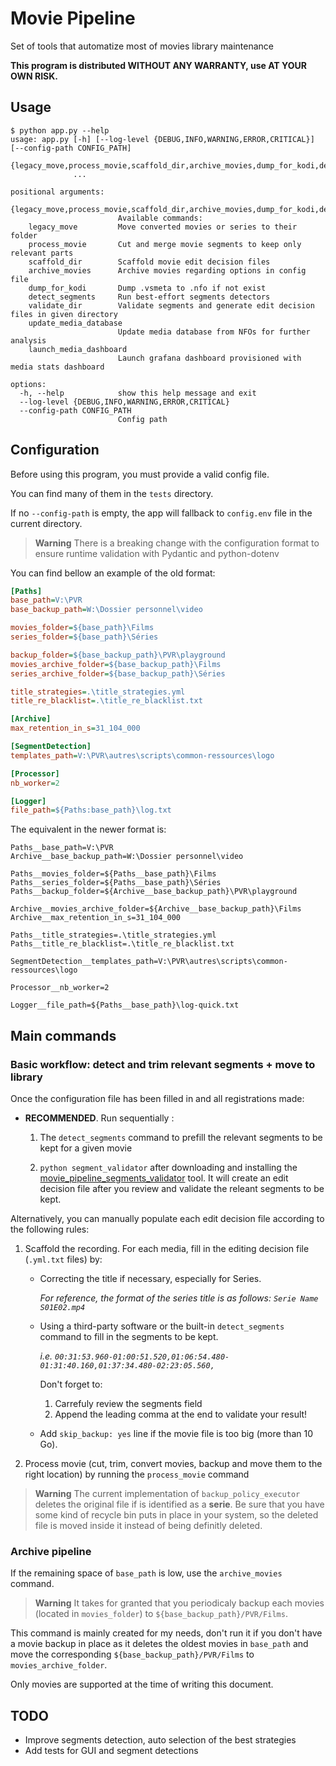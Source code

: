 # Movie Pipeline

Set of tools that automatize most of movies library maintenance

**This program is distributed WITHOUT ANY WARRANTY, use AT YOUR OWN RISK.**

## Usage

```
$ python app.py --help
usage: app.py [-h] [--log-level {DEBUG,INFO,WARNING,ERROR,CRITICAL}] [--config-path CONFIG_PATH]
              {legacy_move,process_movie,scaffold_dir,archive_movies,dump_for_kodi,detect_segments,validate_dir,update_media_database,launch_media_dashboard}
              ...

positional arguments:
  {legacy_move,process_movie,scaffold_dir,archive_movies,dump_for_kodi,detect_segments,validate_dir,update_media_database,launch_media_dashboard}
                        Available commands:
    legacy_move         Move converted movies or series to their folder
    process_movie       Cut and merge movie segments to keep only relevant parts
    scaffold_dir        Scaffold movie edit decision files
    archive_movies      Archive movies regarding options in config file
    dump_for_kodi       Dump .vsmeta to .nfo if not exist
    detect_segments     Run best-effort segments detectors
    validate_dir        Validate segments and generate edit decision files in given directory
    update_media_database
                        Update media database from NFOs for further analysis
    launch_media_dashboard
                        Launch grafana dashboard provisioned with media stats dashboard

options:
  -h, --help            show this help message and exit
  --log-level {DEBUG,INFO,WARNING,ERROR,CRITICAL}
  --config-path CONFIG_PATH
                        Config path
```

## Configuration

Before using this program, you must provide a valid config file.

You can find many of them in the `tests` directory.

If no `--config-path` is empty, the app will fallback to `config.env` file in the current directory.

> **Warning**
> There is a breaking change with the configuration format to ensure runtime validation with Pydantic and python-dotenv

You can find bellow an example of the old format:

```ini
[Paths]
base_path=V:\PVR
base_backup_path=W:\Dossier personnel\video

movies_folder=${base_path}\Films
series_folder=${base_path}\Séries

backup_folder=${base_backup_path}\PVR\playground
movies_archive_folder=${base_backup_path}\Films
series_archive_folder=${base_backup_path}\Séries

title_strategies=.\title_strategies.yml
title_re_blacklist=.\title_re_blacklist.txt

[Archive]
max_retention_in_s=31_104_000

[SegmentDetection]
templates_path=V:\PVR\autres\scripts\common-ressources\logo

[Processor]
nb_worker=2

[Logger]
file_path=${Paths:base_path}\log.txt
```

The equivalent in the newer format is:

```env
Paths__base_path=V:\PVR
Archive__base_backup_path=W:\Dossier personnel\video

Paths__movies_folder=${Paths__base_path}\Films
Paths__series_folder=${Paths__base_path}\Séries
Paths__backup_folder=${Archive__base_backup_path}\PVR\playground

Archive__movies_archive_folder=${Archive__base_backup_path}\Films
Archive__max_retention_in_s=31_104_000

Paths__title_strategies=.\title_strategies.yml
Paths__title_re_blacklist=.\title_re_blacklist.txt

SegmentDetection__templates_path=V:\PVR\autres\scripts\common-ressources\logo

Processor__nb_worker=2

Logger__file_path=${Paths__base_path}\log-quick.txt
```

## Main commands

### Basic workflow: detect and trim relevant segments + move to library

Once the configuration file has been filled in and all registrations made:

- **RECOMMENDED**. Run sequentially :
  1. The `detect_segments` command to prefill the relevant segments to be kept for a given movie

  2. `python segment_validator` after downloading and installing the
     [movie_pipeline_segments_validator](https://github.com/GdPaul1234/movie-pipeline-segments-validator) tool.
     It will create an edit decision file after you review and validate the releant segments to be kept.

Alternatively, you can manually populate each edit decision file according to the following rules:

1. Scaffold the recording. For each media, fill in the editing decision file (`.yml.txt` files) by:
    - Correcting the title if necessary, especially for Series.

      _For reference, the format of the series title is as follows: `Serie Name S01E02.mp4`_

    - Using a third-party software or the built-in `detect_segments` command to fill in the segments to be kept.

      _i.e. `00:31:53.960-01:00:51.520,01:06:54.480-01:31:40.160,01:37:34.480-02:23:05.560,`_

      Don't forget to:
        1. Carrefuly review the segments field
        2. Append the leading comma at the end to validate your result!

    - Add `skip_backup: yes` line if the movie file is too big (more than 10 Go).

2. Process movie (cut, trim, convert movies, backup and move them to the right location) by running the `process_movie` command

> **Warning**
> The current implementation of `backup_policy_executor` deletes the original file if is identified as a **serie**.
> Be sure that you have some kind of recycle bin puts in place in your system, so the deleted file is moved inside it
> instead of being definitly deleted.

### Archive pipeline

If the remaining space of `base_path` is low, use the `archive_movies` command.

> **Warning**
> It takes for granted that you periodicaly backup each movies (located in `movies_folder`) to `${base_backup_path}/PVR/Films`.

This command is mainly created for my needs, don't run it if you don't have a movie backup in place as it deletes
the oldest movies in `base_path` and move the corresponding `${base_backup_path}/PVR/Films` to `movies_archive_folder`.

Only movies are supported at the time of writing this document.

## TODO

- Improve segments detection, auto selection of the best strategies
- Add tests for GUI and segment detections
